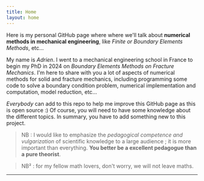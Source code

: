 ```yaml
---
title: Home
layout: home
---
```


Here is my personal GitHub page where where we'll talk about **numerical methods in mechanical engineering**, like *Finite or Boundary Elements Methods*, etc...

My name is *Adrien*. I went to a mechanical engineering school in France to begin my PhD in 2024 on *Boundary Elements Methods on Fracture Mechanics*. I'm here to share with you a lot of aspects of numerical methods for solid and fracture mechanics, including programming some code to solve a boundary condition problem, numerical implementation and computation, model reduction, etc...

*Everybody* can add to this repo to help me improve this GitHub page as this is open source :) Of course, you will need to have some knowledge about the different topics. In summary, you have to add something new to this project. 

> NB : I would like to emphasize the *pedagogical competence and vulgarization* of scientific knowledge to a large audience ; it is more important than everything. **You better be a excellent pedagogue than a pure theorist**.

> NB² : for my fellow math lovers, don't worry, we will not leave maths.

----

[^1]: [This is a footnote with a link](https://docs.github.com/en/pages/setting-up-a-github-pages-site-with-jekyll/creating-a-github-pages-site-with-jekyll#creating-your-site).

[Just the Docs]: https://just-the-docs.github.io/just-the-docs/
[GitHub Pages]: https://docs.github.com/en/pages
[Jekyll]: https://jekyllrb.com
